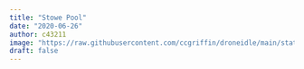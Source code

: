 ```yaml
---
title: "Stowe Pool"
date: "2020-06-26"
author: c43211
image: "https://raw.githubusercontent.com/ccgriffin/droneidle/main/static/images/3.jpg"
draft: false
---
```


